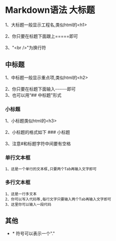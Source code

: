Markdown语法
大标题  
===================================  
1、大标题一般显示工程名,类似html的\<h1\><br />  
2、你只要在标题下面跟上=====即可<br />  
3、"\<br />"为换行符


中标题
-----------------------------------
1、中标题一般显示重点项,类似html的\<h2\><br />  
2、你只要在标题下面输入------即可<br />
3、也可以用“## 中标题"形式

### 小标题  
1、小标题类似html的\<h3\><br />  
2、小标题的格式如下 ### 小标题<br />  
3、注意#和标题字符中间要有空格 

### 单行文本框
    1、这是一个单行的文本框,只要两个Tab再输入文字即可

### 多行文本框
	1、这是一行多文本
	2、你可以写入代码等,每行文字只要输入两个Tab再输入文字即可
	3、这里你可以输入一段代码

## 其他
* \* 符号可以表示一个"."



